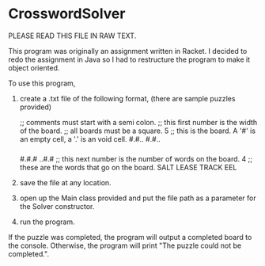 # CrosswordSolver

PLEASE READ THIS FILE IN RAW TEXT.

This program was originally an assignment written in Racket.
I decided to redo the assignment in Java so I had to restructure the program to make it object oriented.

To use this program,

1. create a .txt file of the following format, (there are sample puzzles provided)

      ;; comments must start with a semi colon.
      ;; this first number is the width of the board.
      ;; all boards must be a square.
      5
      ;; this is the board. A '#' is an empty cell, a '.' is an void cell.
      #.#..
      #.#..
      #####
      #.#.#
      ..#.#
      ;; this next number is the number of words on the board.
      4
      ;; these are the words that go on the board.
      SALT
      LEASE
      TRACK
      EEL

2. save the file at any location.
3. open up the Main class provided and put the file path as a parameter for the Solver constructor.
4. run the program.

If the puzzle was completed, the program will output a completed board to the console.
Otherwise, the program will print "The puzzle could not be completed.".

